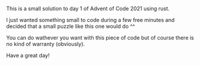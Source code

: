 This is a small solution to day 1 of Advent of Code 2021 using rust.

I just wanted something small to code during a few free minutes and decided that a small puzzle like this one would do ^^


You can do wathever you want with this piece of code but of course there is no kind of warranty (obviously).

Have a great day!
